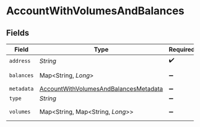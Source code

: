 # AccountWithVolumesAndBalances


## Fields

| Field                                                                                                 | Type                                                                                                  | Required                                                                                              | Description                                                                                           | Example                                                                                               |
| ----------------------------------------------------------------------------------------------------- | ----------------------------------------------------------------------------------------------------- | ----------------------------------------------------------------------------------------------------- | ----------------------------------------------------------------------------------------------------- | ----------------------------------------------------------------------------------------------------- |
| `address`                                                                                             | *String*                                                                                              | :heavy_check_mark:                                                                                    | N/A                                                                                                   | users:001                                                                                             |
| `balances`                                                                                            | Map<String, *Long*>                                                                                   | :heavy_minus_sign:                                                                                    | N/A                                                                                                   | [object Object]                                                                                       |
| `metadata`                                                                                            | [AccountWithVolumesAndBalancesMetadata](../../models/shared/AccountWithVolumesAndBalancesMetadata.md) | :heavy_minus_sign:                                                                                    | N/A                                                                                                   |                                                                                                       |
| `type`                                                                                                | *String*                                                                                              | :heavy_minus_sign:                                                                                    | N/A                                                                                                   | virtual                                                                                               |
| `volumes`                                                                                             | Map<String, Map<String, *Long*>>                                                                      | :heavy_minus_sign:                                                                                    | N/A                                                                                                   | [object Object]                                                                                       |